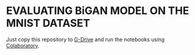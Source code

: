 # EVALUATING BiGAN MODEL ON THE MNIST DATASET

Just copy this repository to [G-Drive](https://drive.google.com/drive/my-drive) and run the notebooks using [Colaboratory](https://colab.research.google.com/).
